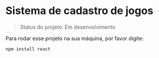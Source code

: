 <h1>Sistema de cadastro de jogos</h1>   

> Status do projeto: Em desenvolvimento

Para rodar esse projeto na sua máquina, por favor digite:

```
npm install react
```
